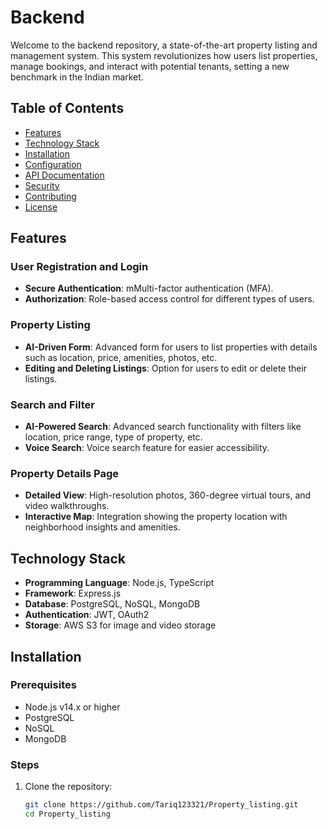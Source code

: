 # Backend

Welcome to the backend repository, a state-of-the-art property listing and management system. This system revolutionizes how users list properties, manage bookings, and interact with potential tenants, setting a new benchmark in the Indian market.

## Table of Contents

- [Features](#features)
- [Technology Stack](#technology-stack)
- [Installation](#installation)
- [Configuration](#configuration)
- [API Documentation](#api-documentation)
- [Security](#security)
- [Contributing](#contributing)
- [License](#license)

## Features

### User Registration and Login
- **Secure Authentication**: mMulti-factor authentication (MFA).
- **Authorization**: Role-based access control for different types of users.

### Property Listing
- **AI-Driven Form**: Advanced form for users to list properties with details such as location, price, amenities, photos, etc.
- **Editing and Deleting Listings**: Option for users to edit or delete their listings.

### Search and Filter
- **AI-Powered Search**: Advanced search functionality with filters like location, price range, type of property, etc.
- **Voice Search**: Voice search feature for easier accessibility.

### Property Details Page
- **Detailed View**: High-resolution photos, 360-degree virtual tours, and video walkthroughs.
- **Interactive Map**: Integration showing the property location with neighborhood insights and amenities.

## Technology Stack

- **Programming Language**: Node.js, TypeScript
- **Framework**: Express.js
- **Database**: PostgreSQL, NoSQL, MongoDB
- **Authentication**: JWT, OAuth2
- **Storage**: AWS S3 for image and video storage

## Installation

### Prerequisites

- Node.js v14.x or higher
- PostgreSQL
- NoSQL
- MongoDB

### Steps

1. Clone the repository:
   ```bash
   git clone https://github.com/Tariq123321/Property_listing.git
   cd Property_listing
